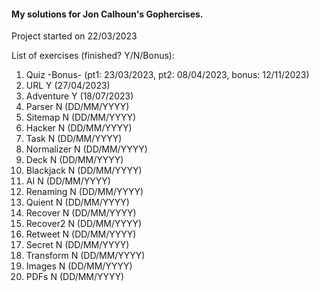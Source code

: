 #### My solutions for Jon Calhoun's Gophercises.

Project started on 22/03/2023

List of exercises (finished? Y/N/Bonus):
1. Quiz -Bonus- (pt1: 23/03/2023, pt2: 08/04/2023, bonus: 12/11/2023)
2. URL Y (27/04/2023)
3. Adventure Y (18/07/2023)
4. Parser N (DD/MM/YYYY)
5. Sitemap N (DD/MM/YYYY)
6. Hacker N (DD/MM/YYYY)
7. Task N (DD/MM/YYYY)
8. Normalizer N (DD/MM/YYYY)
9. Deck N (DD/MM/YYYY)
10. Blackjack N (DD/MM/YYYY)
11. AI N (DD/MM/YYYY)
12. Renaming N (DD/MM/YYYY)
13. Quient N (DD/MM/YYYY)
14. Recover N (DD/MM/YYYY)
15. Recover2 N (DD/MM/YYYY)
16. Retweet N (DD/MM/YYYY)
17. Secret N (DD/MM/YYYY)
18. Transform N (DD/MM/YYYY)
19. Images N (DD/MM/YYYY)
20. PDFs N (DD/MM/YYYY)
